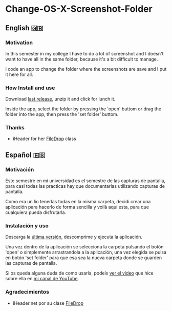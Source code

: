 # Change-OS-X-Screenshot-Folder

## English 🇬🇧

### Motivation

In this semester in my college I have to do a lot of screenshot and I doesn't want to have all in the same folder, because it's a bit difficult to manage.

I code an app to change the folder where the screenshots are save and I put it here for all.

### How Install and use

Download [last release](https://github.com/SantiMA10/Change-OS-X-Screenshot-Folder/releases), unzip it and click for lunch it.

Inside the app, select the folder by pressing the 'open' buttom or drag the folder into the app, then press the 'set folder' buttom.

### Thanks
* iHeader for her [FileDrop](http://iharder.sourceforge.net/current/java/filedrop/) class

## Español 🇪🇸

### Motivación

Este semestre en mi universidad es el semestre de las capturas de pantalla, para casi todas las practicas hay que documentarlas utilizando capturas de pantalla. 

Como era un lio tenerlas todas en la misma carpeta, decidi crear una aplicación para hacerlo de forma sencilla y voilà aquí esta, para que cualquiera pueda disfrutarla.

### Instalación y uso

Descarga la [última versión](https://github.com/SantiMA10/Change-OS-X-Screenshot-Folder/releases), descomprime y ejecuta la aplicación.

Una vez dentro de la aplicación se selecciona la carpeta pulsando el botón 'open' o simplemente arrastrandola a la aplicación, una vez elegida se pulsa en botón 'set folder' para que esa sea la nueva carpeta donde se guarden las capturas de pantalla.

Si os queda alguna duda de como usarla, podeís [ver el vídeo](http://www.youtube.com/watch?v=zitOguzojPk) que hice sobre ella en [mi canal de YouTube](http://youtube.com/user/trutoficial).

### Agradecimientos
* iHeader.net por su clase [FileDrop](http://iharder.sourceforge.net/current/java/filedrop/)
